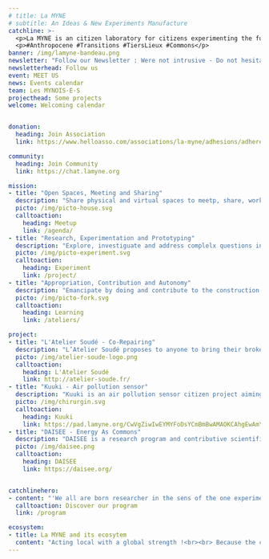 ```yaml
---
# title: La MYNE
# subtitle: An Ideas & New Experiments Manufacture
catchline: >-
  <p>La MYNE is an citizen laboratory for citizens experimenting the future. We are a Third-Party-Place by the common(s).</p><br>
  <p>#Anthropocene #Transitions #TiersLieux #Commons</p>
banner: /img/lamyne-bandeau.png
newsletter: "Follow our Newsletter : Were not intrusive - Do not hesitate to leave your mail if you wish !"
newsletterhead: Follow us
event: MEET US
news: Events calendar
team: Les MYNOIS·E·S
projecthead: Some projects
welcome: Welcoming calendar


donation:
  heading: Join Association
  link: https://www.helloasso.com/associations/la-myne/adhesions/adherer-a-la-myne-en-2018

community:
  heading: Join Community
  link: https://chat.lamyne.org

mission:
- title: "Open Spaces, Meeting and Sharing"
  description: "Share physical and virtual spaces to meetp, share, work and experiment."
  picto: /img/picto-house.svg
  calltoaction:
    heading: Meetup
    link: /agenda/
- title: "Research, Experimentation and Prototyping"
  description: "Explore, investiguate and address complelx questions in society in transtion(s) through situated research."
  picto: /img/picto-experiment.svg
  calltoaction:
    heading: Experiment
    link: /project/
- title: "Appropriation, Contribution and Autonomy"
  description: "Emancipate by doing and contribute to the construction of a (informational) common patrimoine facilitatingn autonomization."
  picto: /img/picto-fork.svg
  calltoaction:
    heading: Learning
    link: /ateliers/

project:
- title: "L'Atelier Soudé - Co-Repairing"
  description: "L’Atelier Soudé proposes to anyone to bring their broken devices in order to repair it together with tools , skills and ideas brought by everyone. It enables to repair at a low-cost those devices while learning how to repair it in a good mood !"
  picto: /img/atelier-soude-logo.png
  calltoaction:
    heading: L'Atelier Soudé
    link: http://atelier-soude.fr/
- title: "Kuuki - Air pollution sensor"
  description: "Kuuki is an air pollution sensor citizen project aiming the apporpriation of environmental data by anyone. How the understanding of environmental data is able to enhance the engagement of inhabitants in bringing ways to improve their environment ?"
  picto: /img/chirurgin.svg
  calltoaction:
    heading: Kuuki
    link: https://pad.lamyne.org/CwVgZiwIwEYMYFoDsYCmBmBwAMAOKCAhgEwAmYWwhquupM6SqwQA#
- title: "DAISEE - Energy As Commons"
  description: "DAISEE is a research program and contributive scientific community dedicated to complex question in the field of transitions (more particularly energy transition) by the commons. DAISEE relies on contributive research approaches to cultivate open-knowledge on energy transition."
  picto: /img/daisee.png
  calltoaction:
    heading: DAISEE
    link: https://daisee.org/


catchlinehero:
- content: "'We all are born researcher in the sens of the one experimenting, testing and validating or not his/her hypethesis thourgh the experience of life, or the inventor who goes to the discovery of the possible' - L'Aventure Ordinaire, Yearly 2015 report from La Paillasse Saône."
  calltoaction: Discover our program
  link: /program

ecosystem:
- title: La MYNE and its ecosytem
  content: "Acting local with a global strength !<br><br> Because the community of La MYNE is based on new forms of partnerships, collaboration and collective intelligence, incarnated into reciprcity dynamcs, it is part of a intimately interconnected ecosystem."
---
```


